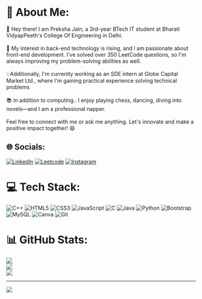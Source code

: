 # 💫 About Me:
👋 Hey there! I am Preksha Jain, a 3rd-year BTech IT student at Bharati VidyapPeeth's College Of Engineering in Delhi.<br><br>
🌱 My interest in back-end technology is rising, and I am passionate about front-end development. I've solved over 350 LeetCode questions, so I'm always improving my problem-solving abilities as well.<br><br>
💡Additionally, I'm currently working as an SDE intern at Globe Capital Market Ltd., where I'm gaining practical experience solving technical problems<br><br>
📚 In addition to computing.. I enjoy playing chess, dancing, diving into novels—and I am a professional napper. <br><br>
Feel free to connect with me or ask me anything. Let's innovate and make a positive impact together! 😄<br>


## 🌐 Socials:
[![LinkedIn](https://img.shields.io/badge/LinkedIn-%230077B5.svg?logo=linkedin&logoColor=white)](https://www.linkedin.com/in/preksha-jain03) 
[![Leetcode](https://img.shields.io/badge/Leetcode-%230077B5.svg?logo=leetcode&logoColor=yellow)](https://leetcode.com/u/Preksha_1909/) 
[![Instagram](https://img.shields.io/badge/Instagram-%23E4405F.svg?logo=Instagram&logoColor=white)](https://instagram.com/stupendous_prek) 

# 💻 Tech Stack:
![C++](https://img.shields.io/badge/c++-%2300599C.svg?style=for-the-badge&logo=c%2B%2B&logoColor=white) 
![HTML5](https://img.shields.io/badge/html5-%23E34F26.svg?style=for-the-badge&logo=html5&logoColor=white) 
![CSS3](https://img.shields.io/badge/css3-%231572B6.svg?style=for-the-badge&logo=css3&logoColor=white) 
![JavaScript](https://img.shields.io/badge/javascript-%23323330.svg?style=for-the-badge&logo=javascript&logoColor=%23F7DF1E) 
![C](https://img.shields.io/badge/c-%2300599C.svg?style=for-the-badge&logo=c&logoColor=white) 
![Java](https://img.shields.io/badge/java-%23ED8B00.svg?style=for-the-badge&logo=openjdk&logoColor=white) 
![Python](https://img.shields.io/badge/python-3670A0?style=for-the-badge&logo=python&logoColor=ffdd54)
![Bootstrap](https://img.shields.io/badge/bootstrap-%238511FA.svg?style=for-the-badge&logo=bootstrap&logoColor=white) 
![MySQL](https://img.shields.io/badge/mysql-4479A1.svg?style=for-the-badge&logo=mysql&logoColor=white) 
![Canva](https://img.shields.io/badge/Canva-%2300C4CC.svg?style=for-the-badge&logo=Canva&logoColor=white) 
![Git](https://img.shields.io/badge/git-%23F05033.svg?style=for-the-badge&logo=git&logoColor=white)
# 📊 GitHub Stats:
![](https://github-readme-stats.vercel.app/api?username=PrekshaJain1909&theme=dark&hide_border=false&include_all_commits=false&count_private=false)<br/>
![](https://github-readme-streak-stats.herokuapp.com/?user=PrekshaJain1909&theme=dark&hide_border=false)<br/>
![](https://github-readme-stats.vercel.app/api/top-langs/?username=PrekshaJain1909&theme=dark&hide_border=false&include_all_commits=false&count_private=false&layout=compact)

---
[![](https://visitcount.itsvg.in/api?id=PrekshaJain1909&icon=0&color=0)](https://visitcount.itsvg.in)

<!-- Proudly created with GPRM ( https://gprm.itsvg.in ) -->
